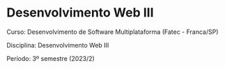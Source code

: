 # Desenvolvimento Web III

Curso: Desenvolvimento de Software Multiplataforma (Fatec - Franca/SP)

Disciplina: Desenvolvimento Web III

Período: 3º semestre (2023/2)
